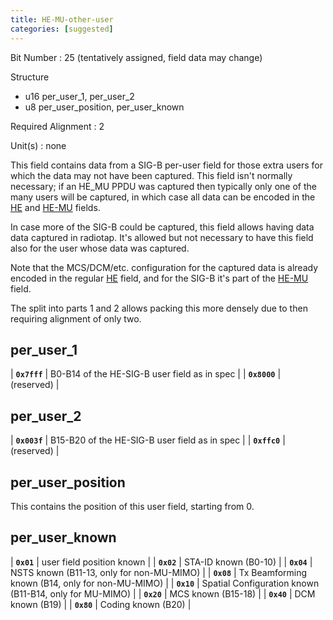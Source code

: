 ```yaml
---
title: HE-MU-other-user
categories: [suggested]
---
```

Bit Number
: 25 (tentatively assigned, field data may change)

Structure
  - u16 per_user_1, per_user_2
  - u8 per_user_position, per_user_known

Required Alignment
: 2

Unit(s)
: none

This field contains data from a SIG-B per-user field for those extra
users for which the data may not have been captured. This field isn't
normally necessary; if an HE_MU PPDU was captured then typically only
one of the many users will be captured, in which case all data can be
encoded in the [HE](HE) and [HE-MU](HE-MU) fields.

In case more of the SIG-B could be captured, this field allows having
data data captured in radiotap. It's allowed but not necessary to have
this field also for the user whose data was captured.

Note that the MCS/DCM/etc. configuration for the captured data is
already encoded in the regular [HE](HE) field, and for the SIG-B it's
part of the [HE-MU](HE-MU) field.

The split into parts 1 and 2 allows packing this more densely due to
then requiring alignment of only two.

## per_user_1

| **`0x7fff`** | B0-B14 of the HE-SIG-B user field as in spec |
| **`0x8000`** | (reserved) |

## per_user_2

| **`0x003f`** | B15-B20 of the HE-SIG-B user field as in spec |
| **`0xffc0`** | (reserved) |

## per_user_position

This contains the position of this user field, starting from 0.

## per_user_known

| **`0x01`** | user field position known |
| **`0x02`** | STA-ID known (B0-10) |
| **`0x04`** | NSTS known (B11-13, only for non-MU-MIMO) |
| **`0x08`** | Tx Beamforming known (B14, only for non-MU-MIMO) |
| **`0x10`** | Spatial Configuration known (B11-B14, only for MU-MIMO) |
| **`0x20`** | MCS known (B15-18) |
| **`0x40`** | DCM known (B19) |
| **`0x80`** | Coding known (B20) |
